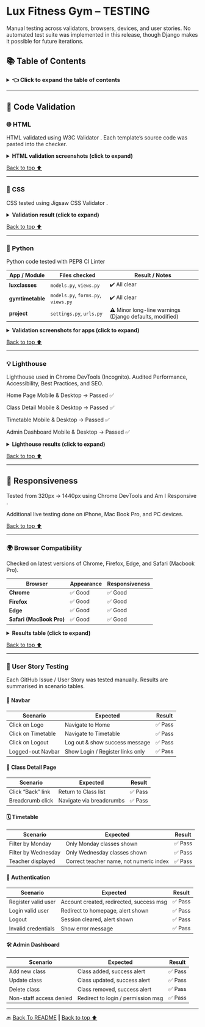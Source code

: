 # Lux Fitness Gym – TESTING

Manual testing across validators, browsers, devices, and user stories.
No automated test suite was implemented in this release, though Django makes it possible for future iterations.

## 📚 Table of Contents

<details> <summary><strong><span style="font-size: 1.05em;">👈 Click to expand the table of contents</span></strong></summary>

- [🧾 Code Validation](#-code-validation)

  - [🌐 HTML](#-html)

  - [🎨 CSS](#-css)

  - [🐍 Python](#-python)

  - [💡 Lighthouse](#-lighthouse)

  - [📱 Responsiveness](#-responsiveness)

  - [🌍 Browser Compatibility](#-browser-compatibility)

  - [👥 User Story Testing](#-user-story-testing)

</details>

---

## 🧾 Code Validation

### 🌐 HTML

HTML validated using W3C Validator
. Each template’s source code was pasted into the checker.

<details> <summary><strong>HTML validation screenshots (click to expand)</strong></summary>

**Home Page**

![Home Page Results](static/images/readme/wc3-home.png)

**Class Detail**

![Detail Class Page Result](static/images/readme/w3c-detail.png)

**Timetable**

![User's Timetable page Results](static/images/readme/w3c-timetable.png)

**Admin Dashboard**
![Admin Page Results](static/images/readme/w3c-admin.png)

</details>

[Back to top ⬆️](<(#lux-fitness-gym)>)

---

### 🎨 CSS

CSS tested using Jigsaw CSS Validator
.

<details> <summary><strong>Validation result (click to expand)</strong></summary>

**styles.css**

![styles.css](static/images/readme/css-validator.png)

</details>

[Back to top ⬆️](<(#lux-fitness-gym)>)

---

### 🐍 Python

Python code tested with PEP8 CI Linter

| App / Module     | Files checked                       | Result / Notes                                          |
| ---------------- | ----------------------------------- | ------------------------------------------------------- |
| **luxclasses**   | `models.py`, `views.py`             | ✔️ All clear                                            |
| **gymtimetable** | `models.py`, `forms.py`, `views.py` | ✔️ All clear                                            |
| **project**      | `settings.py`, `urls.py`            | ⚠️ Minor long-line warnings (Django defaults, modified) |

<details> <summary><strong>Validation screenshots for apps (click to expand)</strong></summary>

**App Luxclasses - Model**
![Luxclasses Model](static/images/readme/model-fitnessClasses-linter.png)

**App Luxclasses - View**

![Luxclasses Model](static/images/readme/view-fitnessClasses-lint.png)

**App Gymtimetable - Model**

![Gymtimetable Model](static/images/readme/model-scheduledclass-linter.png)

**App Gymtimetable - View**

![Gymtimetable Model](static/images/readme/view-gymtimatable-linter.png)

</details>

[Back to top ⬆️](<(#lux-fitness-gym)>)

---

### 💡 Lighthouse

Lighthouse
used in Chrome DevTools (Incognito). Audited Performance, Accessibility, Best Practices, and SEO.

Home Page
Mobile & Desktop → Passed ✅

Class Detail
Mobile & Desktop → Passed ✅

Timetable
Mobile & Desktop → Passed ✅

Admin Dashboard
Mobile & Desktop → Passed ✅

<details> <summary><strong>Lighthouse results (click to expand)</strong></summary>

##### Home Page

**Mobile Home Page**
![Mobile Home Page](static/images/readme/mobile-home-lighthouse.png)

**Desktop Home Page**
![Mobile Home Page](static/images/readme/desktop-home-lighthouse.png)

##### Detail Class

**Mobile Detail Class Page**

![Detail Class Page](static/images/readme/zumba-mobile-lighthouse.png)

**Desktop Detail Class Page**

![Detail Class Page](static/images/readme/mobile-home-lighthouse.png)

##### Timetable

**Mobile Timetable Page**

![Gym Timetable](static/images/readme/gymtimetable-mobile-lighthouse.png)

**Desktop Timetable Page**

![Gym Timetable](static/images/readme/gymtimetable-desktop-lighthouse.png)

##### Admin Dashboard

**Mobile Admin Page**

![Admin Page](static/images/readme/admin-mobile-lighthouse.png)

**Desktop Admin Page**

![Mobile Home Page](static/images/readme/admin-desktop-lighthouse.png)

</details>

[Back to top ⬆️](<(#lux-fitness-gym)>)

---

## 📱 Responsiveness

Tested from 320px → 1440px using Chrome DevTools and Am I Responsive
.

Additional live testing done on iPhone, Mac Book Pro, and PC devices.

[Back to top ⬆️](<(#lux-fitness-gym)>)

---

### 🌍 Browser Compatibility

Checked on latest versions of Chrome, Firefox, Edge, and Safari (Macbook Pro).

| Browser                  | Appearance | Responsiveness |
| ------------------------ | ---------- | -------------- |
| **Chrome**               | ✅ Good    | ✅ Good        |
| **Firefox**              | ✅ Good    | ✅ Good        |
| **Edge**                 | ✅ Good    | ✅ Good        |
| **Safari (MacBook Pro)** | ✅ Good    | ✅ Good        |

<details> <summary><strong>Results table (click to expand)</strong></summary>

**Chrome**

<p align="center"><img src="static/images/readme/chrome.png" alt="Wireframe – Home" width="600"></p>

**Firefox**

<p align="center"><img src="static/images/readme/firefox.png" alt="Wireframe – Home" width="600"></p>

**Edge**

<p align="center"><img src="static/images/readme/edge.png" alt="Wireframe – Home" width="600"></p>

</details>

[Back to top ⬆️](<(#lux-fitness-gym)>)

---

### 👥 User Story Testing

Each GitHub Issue / User Story was tested manually. Results are summarised in scenario tables.

#### 🧭 Navbar

| Scenario           | Expected                         | Result  |
| ------------------ | -------------------------------- | ------- |
| Click on Logo      | Navigate to Home                 | ✅ Pass |
| Click on Timetable | Navigate to Timetable            | ✅ Pass |
| Click on Logout    | Log out & show success message   | ✅ Pass |
| Logged-out Navbar  | Show Login / Register links only | ✅ Pass |

#### 📄 Class Detail Page

| Scenario          | Expected                 | Result  |
| ----------------- | ------------------------ | ------- |
| Click “Back” link | Return to Class list     | ✅ Pass |
| Breadcrumb click  | Navigate via breadcrumbs | ✅ Pass |

#### 🗓️ Timetable

| Scenario            | Expected                                | Result  |
| ------------------- | --------------------------------------- | ------- |
| Filter by Monday    | Only Monday classes shown               | ✅ Pass |
| Filter by Wednesday | Only Wednesday classes shown            | ✅ Pass |
| Teacher displayed   | Correct teacher name, not numeric index | ✅ Pass |

#### 🔐 Authentication

| Scenario            | Expected                                 | Result  |
| ------------------- | ---------------------------------------- | ------- |
| Register valid user | Account created, redirected, success msg | ✅ Pass |
| Login valid user    | Redirect to homepage, alert shown        | ✅ Pass |
| Logout              | Session cleared, alert shown             | ✅ Pass |
| Invalid credentials | Show error message                       | ✅ Pass |

#### 🛠️ Admin Dashboard

| Scenario                | Expected                           | Result  |
| ----------------------- | ---------------------------------- | ------- |
| Add new class           | Class added, success alert         | ✅ Pass |
| Update class            | Class updated, success alert       | ✅ Pass |
| Delete class            | Class removed, success alert       | ✅ Pass |
| Non-staff access denied | Redirect to login / permission msg | ✅ Pass |

---

🔙 [Back To README](./README.md) **|** [Back to top ⬆️](<(#lux-fitness-gym)>)

